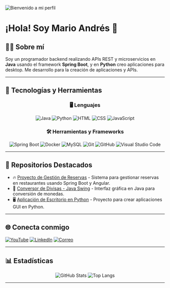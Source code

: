 ![Bienvenido a mi perfil](https://via.placeholder.com/1200x300.png?text=Bienvenido+a+mi+perfil+de+GitHub)

# ¡Hola! Soy Mario Andrés 👋

## 🧑‍💻 Sobre mí
Soy un programador backend realizando APIs REST y microservicios en **Java** usando el framework **Spring Boot**, y en **Python** creo aplicaciones para desktop. Me desarrollo para la creación de aplicaciones y APIs.

---

## 🚀 Tecnologías y Herramientas
<div align="center">
  
  ### 🖥️ Lenguajes
  
  ![Java](https://img.shields.io/badge/Java-007396?style=for-the-badge&logo=java&logoColor=white)
  ![Python](https://img.shields.io/badge/Python-3776AB?style=for-the-badge&logo=python&logoColor=white)
  ![HTML](https://img.shields.io/badge/HTML5-E34F26?style=for-the-badge&logo=html5&logoColor=white)
  ![CSS](https://img.shields.io/badge/CSS3-1572B6?style=for-the-badge&logo=css3&logoColor=white)
  ![JavaScript](https://img.shields.io/badge/JavaScript-F7DF1E?style=for-the-badge&logo=javascript&logoColor=black)

  ### 🛠️ Herramientas y Frameworks
  
  ![Spring Boot](https://img.shields.io/badge/Spring_Boot-6DB33F?style=for-the-badge&logo=spring-boot&logoColor=white)
  ![Docker](https://img.shields.io/badge/Docker-2496ED?style=for-the-badge&logo=docker&logoColor=white)
  ![MySQL](https://img.shields.io/badge/MySQL-4479A1?style=for-the-badge&logo=mysql&logoColor=white)
  ![Git](https://img.shields.io/badge/Git-F05032?style=for-the-badge&logo=git&logoColor=white)
  ![GitHub](https://img.shields.io/badge/GitHub-181717?style=for-the-badge&logo=github&logoColor=white)
  ![Visual Studio Code](https://img.shields.io/badge/VS_Code-007ACC?style=for-the-badge&logo=visual-studio-code&logoColor=white)

</div>

---

## 📂 Repositorios Destacados
- 🔥 [Proyecto de Gestión de Reservas](https://github.com/tu_usuario/proyecto-gestion-reservas) - Sistema para gestionar reservas en restaurantes usando Spring Boot y Angular.
- 🚀 [Conversor de Divisas - Java Swing](https://github.com/tu_usuario/conversor-divisas) - Interfaz gráfica en Java para conversión de monedas.
- 🖥️ [Aplicación de Escritorio en Python](https://github.com/tu_usuario/app-python-desktop) - Proyecto para crear aplicaciones GUI en Python.

---

## 🌐 Conecta conmigo
[![YouTube](https://img.shields.io/badge/YouTube-FF0000?style=for-the-badge&logo=youtube&logoColor=white)](https://www.youtube.com/@CodigoFino804)
[![LinkedIn](https://img.shields.io/badge/LinkedIn-0077B5?style=for-the-badge&logo=linkedin&logoColor=white)](https://www.linkedin.com/in/mario-petro-17729b279/)
[![Correo](https://img.shields.io/badge/Correo-EA4335?style=for-the-badge&logo=gmail&logoColor=white)](mailto:petrom2997@gmail.com)

---

## 📊 Estadísticas
<div align="center">
  
  ![GitHub Stats](https://github-readme-stats.vercel.app/api?username=tu_usuario&show_icons=true&theme=dark&hide_border=true)
  ![Top Langs](https://github-readme-stats.vercel.app/api/top-langs/?username=tu_usuario&layout=compact&theme=dark&hide_border=true)

</div>

---

